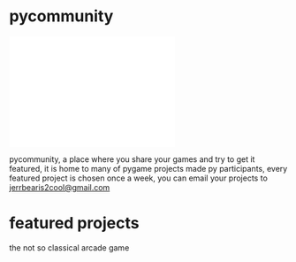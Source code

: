 # pycommunity
<embed src="001.pdf" width="300px" height="200px" /> <p>pycommunity, a place where you share your games and try to get it featured, it is home to many of pygame projects made py participants, every featured project is chosen once a week, you can email your projects to jerrbearis2cool@gmail.com</p>
<h1>featured projects</h1>
<p>the not so classical arcade game</p>
<embed src="my game-1.jpg" width="300px" height="200px" />

